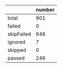 |  | number |
|----| ---- |
| total | 901|
| failed | 0|
| skipFailed | 648|
| ignored | 7|
| skipped | 0|
| passed | 246|
